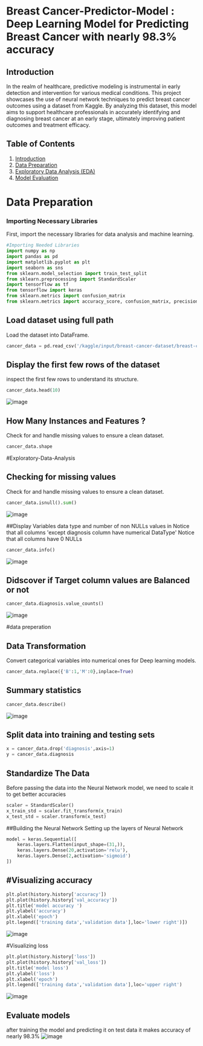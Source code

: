 # Breast Cancer-Predictor-Model : Deep Learning Model for Predicting Breast Cancer with nearly 98.3% accuracy

## Introduction

In the realm of healthcare, predictive modeling is instrumental in early detection and intervention for various medical conditions. This project showcases the use of neural network techniques to predict breast cancer outcomes using a dataset from Kaggle. By analyzing this dataset, this model aims to support healthcare professionals in accurately identifying and diagnosing breast cancer at an early stage, ultimately improving patient outcomes and treatment efficacy.

## Table of Contents

1. [Introduction](#introduction)
2. [Data Preparation](#Data-Preparation)
3. [Exploratory Data Analysis (EDA)](#Exploratory-Data-Analysis) 
4. [Model Evaluation](#Evaluate-models)

# Data Preparation

### Importing Necessary Libraries

First, import the necessary libraries for data analysis and machine learning.

```python
#Importing Needed Libraries
import numpy as np 
import pandas as pd
import matplotlib.pyplot as plt
import seaborn as sns
from sklearn.model_selection import train_test_split
from sklearn.preprocessing import StandardScaler
import tensorflow as tf
from tensorflow import keras
from sklearn.metrics import confusion_matrix
from sklearn.metrics import accuracy_score, confusion_matrix, precision_score, recall_score, ConfusionMatrixDisplay
```

## Load dataset using full path
Load the dataset into DataFrame.

```python
cancer_data = pd.read_csv('/kaggle/input/breast-cancer-dataset/breast-cancer.csv')
```

## Display the first few rows of the dataset
inspect the first few rows to understand its structure.
```python
cancer_data.head(10)
```

![image](https://github.com/RamezMo/Stroke-Predictor-Model/assets/142325393/ce9231b7-af35-4f5e-b174-fecf6783d475)


## How Many Instances and Features ?
Check for and handle missing values to ensure a clean dataset.
```python
cancer_data.shape
```

#Exploratory-Data-Analysis

## Checking for missing values
Check for and handle missing values to ensure a clean dataset.
```python
cancer_data.isnull().sum() 
```

![image](https://github.com/user-attachments/assets/29bf853f-afca-4dc5-ad0c-b333cd632b3d)


##Display Variables data type and number of non NULLs values in
Notice that all columns 'except diagnosis column have numerical DataType'
Notice that all columns have 0 NULLs
```python
cancer_data.info()
```
![image](https://github.com/user-attachments/assets/f73bdb4b-e499-46bf-b2c4-fbdfaaeaf633)


## Didscover if Target column values are Balanced or not 
```python
cancer_data.diagnosis.value_counts()
```
![image](https://github.com/user-attachments/assets/a2fbd05a-12eb-48be-9aa3-9e16f7bb2025)


#data preperation
## Data Transformation

Convert categorical variables into numerical ones for Deep learning models.

```python
cancer_data.replace({'B':1,'M':0},inplace=True)
```

## Summary statistics

```python
cancer_data.describe()
```

![image](https://github.com/user-attachments/assets/886c0e8e-1aaf-4eeb-ba92-759f574e173b)


## Split data into training and testing sets

```python
x = cancer_data.drop('diagnosis',axis=1)
y = cancer_data.diagnosis
```



## Standardize The Data
Before passing the data into the Neural Network model, we need to scale it to get better accuracies
```python
scaler = StandardScaler()
x_train_std = scaler.fit_transform(x_train)
x_test_std = scaler.transform(x_test)
```

##Building the Neural Network
Setting up the layers of Neural Network
```python
model = keras.Sequential([
    keras.layers.Flatten(input_shape=(31,)),
    keras.layers.Dense(20,activation='relu'),
    keras.layers.Dense(2,activation='sigmoid')    
])
```
## #Visualizing accuracy

```python
plt.plot(history.history['accuracy'])
plt.plot(history.history['val_accuracy'])
plt.title('model accuracy ')
plt.ylabel('accuracy')
plt.xlabel('epoch')
plt.legend(['training data','validation data'],loc='lower right')])
```

![image](https://github.com/user-attachments/assets/eddb239a-d39d-42f3-9e6a-54f1e45d37f8)


#Visualizing loss
```python
plt.plot(history.history['loss'])
plt.plot(history.history['val_loss'])
plt.title('model loss')
plt.ylabel('loss')
plt.xlabel('epoch')
plt.legend(['training data','validation data'],loc='upper right')
```

![image](https://github.com/user-attachments/assets/83ea6b34-35f5-47d7-9d8a-9ea26b76dbd3)


## Evaluate models
after training the model and predicting it on test data it makes accuracy of nearly 98.3%
![image](https://github.com/user-attachments/assets/a931ed00-3e5c-49c3-94f6-74aed2a9069f)


